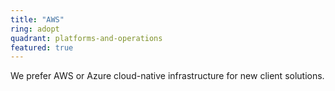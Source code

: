 ```yaml
---
title: "AWS"
ring: adopt
quadrant: platforms-and-operations
featured: true
---
```


We prefer AWS or Azure cloud-native infrastructure for new client solutions.